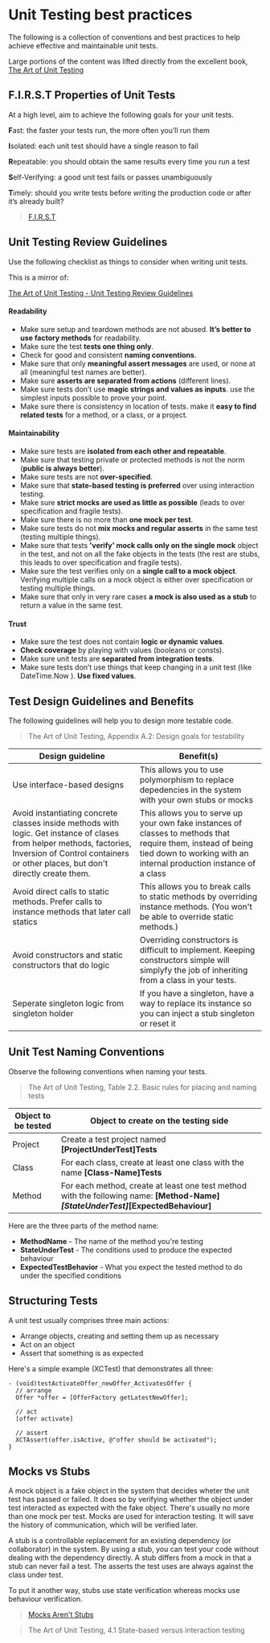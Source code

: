 # Unit Testing best practices

The following is a collection of conventions and best practices to help achieve effective and maintainable unit tests.

Large portions of the content was lifted directly from the excellent book, [The Art of Unit Testing](http://www.amazon.co.uk/The-Art-Unit-Testing-Examples/dp/1933988274)

## F.I.R.S.T Properties of Unit Tests

At a high level, aim to achieve the following goals for your unit tests.

**F**ast: the faster your tests run, the more often you’ll run them

**I**solated: each unit test should have a single reason to fail

**R**epeatable: you should obtain the same results every time you run a test

**S**elf-Verifying: a good unit test fails or passes unambiguously

**T**imely: should you write tests before writing the production code or after it’s already built?

> [F.I.R.S.T](http://agileinaflash.blogspot.co.uk/2009/02/first.html)

## Unit Testing Review Guidelines

Use the following checklist as things to consider when writing unit tests.

This is a mirror of:

[The Art of Unit Testing - Unit Testing Review Guidelines](http://artofunittesting.com/unit-testing-review-guidelines/)

#### Readability

* Make sure setup and teardown methods are not abused. **It’s better to use factory methods** for readability.
* Make sure the test **tests one thing only**.
* Check for good and consistent **naming conventions**.
* Make sure that only **meaningful assert messages** are used, or none at all (meaningful test names are better).
* Make sure **asserts are separated from actions** (different lines).
* Make sure tests don’t use **magic strings and values as inputs**. use the simplest inputs possible to prove your point.
* Make sure there is consistency in location of tests. make it **easy to find related tests** for a method, or a class, or a project.

#### Maintainability

* Make sure tests are **isolated from each other and repeatable**.
* Make sure that testing private or protected methods is not the norm (**public is always better**).
* Make sure tests are not **over-specified**.
* Make sure that **state-based testing is preferred** over using interaction testing.
* Make sure **strict mocks are used as little as possible** (leads to over specification and fragile tests).
* Make sure there is no more than **one mock per test**.
* Make sure tests do not **mix mocks and regular asserts** in the same test (testing multiple things).
* Make sure that tests **'verify' mock calls only on the single mock** object in the test, and not on all the fake objects in the tests (the rest are stubs, this leads to over specification and fragile tests).
* Make sure the test verifies only on a **single call to a mock object**. Verifying multiple calls on a mock object is either over specification or testing multiple things.
* Make sure that only in very rare cases **a mock is also used as a stub** to return a value in the same test.

#### Trust

* Make sure the test does not contain **logic or dynamic values**.
* **Check coverage** by playing with values (booleans or consts).
* Make sure unit tests are **separated from integration tests**.
* Make sure tests don’t use things that keep changing in a unit test (like DateTime.Now ). **Use fixed values**.

## Test Design Guidelines and Benefits

The following guidelines will help you to design more testable code.

> The Art of Unit Testing, Appendix A.2: Design goals for testability

Design guideline | Benefit(s)
--- | ---
Use interface-based designs | This allows you to use polymorphism to replace depedencies in the system with your own stubs or mocks
Avoid instantiating concrete classes inside methods with logic. Get instance of clases from helper methods, factories, Inversion of Control containers or other places, but don't directly create them. | This allows you to serve up your own fake instances of classes to methods that require them, instead of being tied down to working with an internal production instance of a class
Avoid direct calls to static methods. Prefer calls to instance methods that later call statics | This allows you to break calls to static methods by overriding instance methods. (You won't be able to override static methods.)
Avoid constructors and static constructors that do logic | Overriding constructors is difficult to implement. Keeping constructors simple will simplyfy the job of inheriting from a class in your tests.
Seperate singleton logic from singleton holder | If you have a singleton, have a way to replace its instance so you can inject a stub singleton or reset it

## Unit Test Naming Conventions

Observe the following conventions when naming your tests.

> The Art of Unit Testing, Table 2.2. Basic rules for placing and naming tests

Object to be tested | Object to create on the testing side
--- | ---
Project | Create a test project named **[ProjectUnderTest]Tests**
Class | For each class, create at least one class with the name **[Class-Name]Tests**
Method | For each method, create at least one test method with the following name: **[Method-Name]_[StateUnderTest]_[ExpectedBehaviour]**

Here are the three parts of the method name:
* **MethodName** - The name of the method you're testing
* **StateUnderTest** - The conditions used to produce the expected behaviour
* **ExpectedTestBehavior** - What you expect the tested method to do under the specified conditions

## Structuring Tests

A unit test usually comprises three main actions:
* Arrange objects, creating and setting them up as necessary
* Act on an object
* Assert that something is as expected

Here's a simple example (XCTest) that demonstrates all three:

```objc
- (void)testActivateOffer_newOffer_ActivatesOffer {
  // arrange
  Offer *offer = [OfferFactory getLatestNewOffer];
  
  // act
  [offer activate]
  
  // assert
  XCTAssert(offer.isActive, @"offer should be activated");
}
```

## Mocks vs Stubs

A mock object is a fake object in the system that decides wheter the unit test has passed or failed. It does so by verifying whether the object under test interacted as expected with the fake object. There's usually no more than one mock per test. Mocks are used for interaction testing. It will save the history of communication, which will be verified later.

A stub is a controllable replacement for an existing dependency (or collaborator) in the system. By using a stub, you can test your code without dealing with the dependency directly.
A stub differs from a mock in that a stub can never fail a test. The asserts the test uses are always against the class under test.

To put it another way, stubs use state verification whereas mocks use behaviour verification.

> [Mocks Aren't Stubs](http://martinfowler.com/articles/mocksArentStubs.html)

> The Art of Unit Testing, 4.1 State-based versus interaction testing


